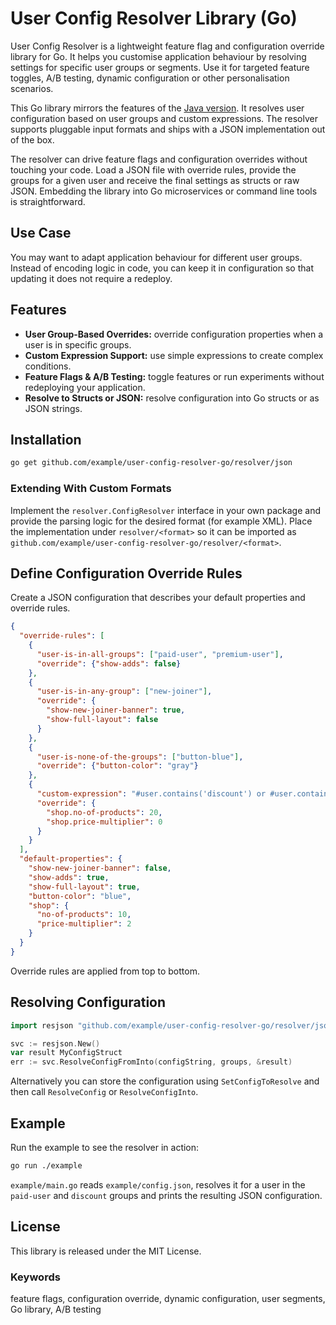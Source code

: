 # User Config Resolver Library (Go)

User Config Resolver is a lightweight feature flag and configuration override library for Go. It helps you customise application behaviour by resolving settings for specific user groups or segments. Use it for targeted feature toggles, A/B testing, dynamic configuration or other personalisation scenarios.

This Go library mirrors the features of the [Java version](https://github.com/kristo-godari/user-config-resolver-java). It resolves user configuration based on user groups and custom expressions. The resolver supports pluggable input formats and ships with a JSON implementation out of the box.

The resolver can drive feature flags and configuration overrides without touching your code. Load a JSON file with override rules, provide the groups for a given user and receive the final settings as structs or raw JSON. Embedding the library into Go microservices or command line tools is straightforward.

## Use Case
You may want to adapt application behaviour for different user groups. Instead of encoding logic in code, you can keep it in configuration so that updating it does not require a redeploy.

## Features
- **User Group-Based Overrides:** override configuration properties when a user is in specific groups.
- **Custom Expression Support:** use simple expressions to create complex conditions.
- **Feature Flags & A/B Testing:** toggle features or run experiments without redeploying your application.
- **Resolve to Structs or JSON:** resolve configuration into Go structs or as JSON strings.

## Installation
```bash
go get github.com/example/user-config-resolver-go/resolver/json
```

### Extending With Custom Formats
Implement the `resolver.ConfigResolver` interface in your own package and provide the parsing logic for the desired format (for example XML). Place the implementation under `resolver/<format>` so it can be imported as `github.com/example/user-config-resolver-go/resolver/<format>`.

## Define Configuration Override Rules
Create a JSON configuration that describes your default properties and override rules.

```json
{
  "override-rules": [
    {
      "user-is-in-all-groups": ["paid-user", "premium-user"],
      "override": {"show-adds": false}
    },
    {
      "user-is-in-any-group": ["new-joiner"],
      "override": {
        "show-new-joiner-banner": true,
        "show-full-layout": false
      }
    },
    {
      "user-is-none-of-the-groups": ["button-blue"],
      "override": {"button-color": "gray"}
    },
    {
      "custom-expression": "#user.contains('discount') or #user.contains('black-friday')",
      "override": {
        "shop.no-of-products": 20,
        "shop.price-multiplier": 0
      }
    }
  ],
  "default-properties": {
    "show-new-joiner-banner": false,
    "show-adds": true,
    "show-full-layout": true,
    "button-color": "blue",
    "shop": {
      "no-of-products": 10,
      "price-multiplier": 2
    }
  }
}
```

Override rules are applied from top to bottom.

## Resolving Configuration
```go
import resjson "github.com/example/user-config-resolver-go/resolver/json"

svc := resjson.New()
var result MyConfigStruct
err := svc.ResolveConfigFromInto(configString, groups, &result)
```
Alternatively you can store the configuration using `SetConfigToResolve` and then call `ResolveConfig` or `ResolveConfigInto`.

## Example
Run the example to see the resolver in action:

```bash
go run ./example
```

`example/main.go` reads `example/config.json`, resolves it for a user in the `paid-user` and `discount` groups and prints the resulting JSON configuration.

## License
This library is released under the MIT License.

### Keywords
feature flags, configuration override, dynamic configuration, user segments, Go library, A/B testing


